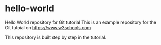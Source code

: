 # hello-world
Hello World repository for Git tutorial
This is an example repository for the Git tutoial on 
https://www.w3schools.com

This repository is built step by step in the tutorial.
